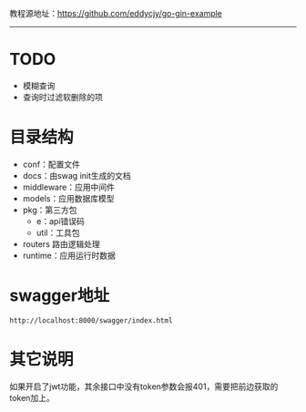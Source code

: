 教程源地址：https://github.com/eddycjy/go-gin-example

---

# TODO

- 模糊查询
- 查询时过滤软删除的项

# 目录结构

- conf：配置文件
- docs：由swag init生成的文档
- middleware：应用中间件
- models：应用数据库模型
- pkg：第三方包
    - e：api错误码
    - util：工具包
- routers 路由逻辑处理
- runtime：应用运行时数据

# swagger地址

`http://localhost:8000/swagger/index.html`

# 其它说明

如果开启了jwt功能，其余接口中没有token参数会报401，需要把前边获取的token加上。